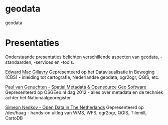 geodata
=======

geodata


Presentaties
============
Onderstaande presentaties belichten verschillende aspecten van geodata, -standaarden, -services en -tools.

[Edward Mac Gillavry](http://www.slideshare.net/webmapper/geoinformatiesystemen-theorie-en-visualisatie)
Gepresenteerd op het Datavisualisatie in Beweging (CBS) - inleiding tot cartografie, Nederlandse geodata, ogr2ogr, QGIS, etc.

[Paul van Genuchten - Spatial Metadata & Opensource Geo Software](http://www.slideshare.net/pvangenuchten/metadata-open-source-osgeonl-dag-2012)
Gepresenteerd op OSGEeo.nl dag 2012 - alles over metadata en de techniek achter het Nationaalgeoregister

[Simeon Nedkov - Open Data in The Netherlands](https://speakerdeck.com/ndkv/open-geo-data-in-the-netherlands-and-beyond)
Gepresenteerd op /dev/haag - hands-on uitleg van WMS, WFS, ogr2ogr, QGIS, Tilemill, CartoDB
